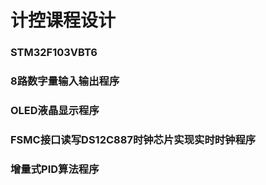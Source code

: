 # 计控课程设计

### STM32F103VBT6

### 8路数字量输入输出程序

### OLED液晶显示程序

### FSMC接口读写DS12C887时钟芯片实现实时时钟程序

### 增量式PID算法程序
